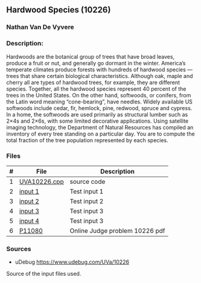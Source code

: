 ## Hardwood Species (10226)
### Nathan Van De Vyvere

### Description: 
Hardwoods are the botanical group of trees that have broad leaves,
produce a fruit or nut, and generally go dormant in the winter.
America’s temperate climates produce forests with hundreds of
hardwood species —trees that share certain biological characteristics.
Although oak, maple and cherry all are types of hardwood trees, for
example, they are different species. Together, all the hardwood species
represent 40 percent of the trees in the United States.
On the other hand, softwoods, or conifers, from the Latin word
meaning “cone-bearing”, have needles. Widely available US softwoods
include cedar, fir, hemlock, pine, redwood, spruce and cypress. In a
home, the softwoods are used primarily as structural lumber such as
2×4s and 2×6s, with some limited decorative applications.
Using satellite imaging technology, the Department of Natural Resources has compiled an inventory
of every tree standing on a particular day. You are to compute the total fraction of the tree population
represented by each species.

### Files

|   #   | File                       | Description                                                |
| :---: | -------------------------- | ---------------------------------------------------------- |
|1|[UVA10226.cpp](UVA10226.cpp)|source code|
|2|[input 1](in1.txt)|Test input 1|
|3|[input 2](in2.txt)|Test input 2|
|4|[input 3](in3.txt)|Test input 3|
|5|[input 4](in4.txt)|Test input 3|
|6|[P11080](11080.pdf)|Online Judge problem 10226 pdf|

### Sources

- uDebug https://www.udebug.com/UVa/10226

Source of the input files used.
